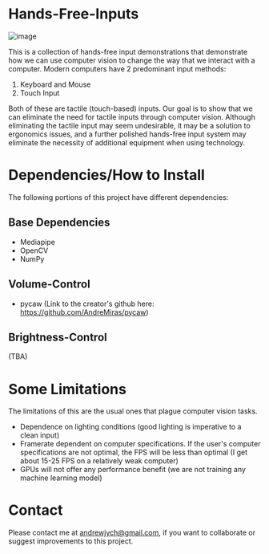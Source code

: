 # Hands-Free-Inputs

![image](https://user-images.githubusercontent.com/85316690/154574889-f26766e1-a5ae-4b15-9fc7-3493f8fe134a.png)

This is a collection of hands-free input demonstrations that demonstrate how we can use computer vision to change the way that we interact with a computer. Modern computers have 2 predominant input methods:

1) Keyboard and Mouse
2) Touch Input

Both of these are tactile (touch-based) inputs. Our goal is to show that we can eliminate the need for tactile inputs through computer vision. Although eliminating the tactile input may seem undesirable, it may be a solution to ergonomics issues, and a further polished hands-free input system may eliminate the necessity of additional equipment when using technology.

# Dependencies/How to Install

The following portions of this project have different dependencies:

## Base Dependencies

- Mediapipe
- OpenCV
- NumPy

## Volume-Control

- pycaw (Link to the creator's github here: https://github.com/AndreMiras/pycaw)

## Brightness-Control

(TBA)

# Some Limitations

The limitations of this are the usual ones that plague computer vision tasks.

- Dependence on lighting conditions (good lighting is imperative to a clean input)
- Framerate dependent on computer specifications. If the user's computer specifications are not optimal, the FPS will be less than optimal (I get about 15-25 FPS on a relatively weak computer)
- GPUs will not offer any performance benefit (we are not training any machine learning model)

# Contact

Please contact me at andrewjych@gmail.com, if you want to collaborate or suggest improvements to this project. 
